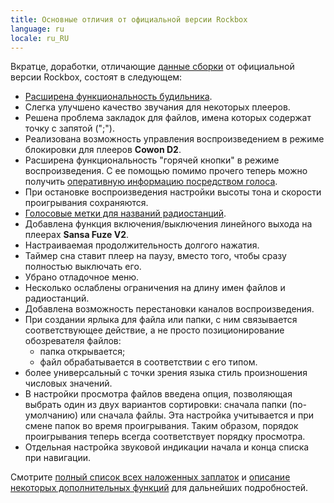 ```yaml
---
title: Основные отличия от официальной версии Rockbox
language: ru
locale: ru_RU
---
```


Вкратце, доработки, отличающие
[данные сборки](index-ru.md#anchor1) от официальной версии
Rockbox, состоят в следующем:

- [Расширена функциональность будильника](features-ru.md#anchor2).
- Слегка улучшено качество звучания для некоторых плееров.
- Решена проблема закладок для файлов, имена которых содержат точку с
  запятой (";").
- Реализована возможность управления воспроизведением в режиме
  блокировки для плееров **Cowon D2**.
- Расширена функциональность "горячей кнопки" в режиме
  воспроизведения. С ее помощью помимо прочего теперь можно получить
  [оперативную информацию посредством голоса](features-ru.md#anchor1).
- При остановке воспроизведения настройки высоты тона и скорости
  проигрывания сохраняются.
- [Голосовые метки для названий радиостанций](features-ru.md#anchor3).
- Добавлена функция включения/выключения линейного выхода на плеерах
  **Sansa Fuze V2**.
- Настраиваемая продолжительность долгого нажатия.
- Таймер сна ставит плеер на паузу, вместо того, чтобы сразу
  полностью выключать его.
- Убрано отладочное меню.
- Несколько ослаблены ограничения на длину имен файлов и
  радиостанций.
- Добавлена возможность перестановки каналов воспроизведения.
- При создании ярлыка для файла или папки, с ним связывается
  соответствующее действие, а не просто позиционирование обозревателя файлов:
  - папка открывается;
  - файл обрабатывается в соответствии с его типом.
- более универсальный с точки зрения языка стиль произношения
  числовых значений.
- В настройки просмотра файлов введена опция, позволяющая выбрать
  один из двух вариантов сортировки: сначала папки (по-умолчанию) или
  сначала файлы. Эта настройка учитывается и при смене папок во время
  проигрывания. Таким образом, порядок проигрывания теперь всегда
  соответствует порядку просмотра.
- Отдельная настройка звуковой индикации начала и конца списка при
  навигации.

Смотрите [полный список всех наложенных заплаток](patches-ru.md)
и [описание некоторых дополнительных функций](features-ru.md)
для дальнейших подробностей.
